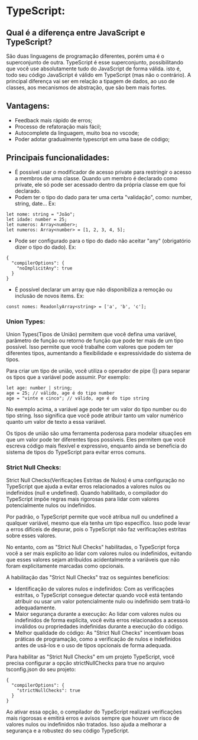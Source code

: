 # TypeScript:
## Qual é a diferença entre JavaScript e TypeScript?
São duas linguagens de programação diferentes, porém uma é o superconjunto de outra. TypeScript é esse superconjunto, possibilitando que você use absolutamente tudo do JavaScript de forma válida. isto é, todo seu código JavaScript é válido em TypeScript (mas não o contrário). A principal diferença vai ser em relação a tipagem de dados, ao uso de classes, aos mecanismos de abstração, que são bem mais fortes.


## Vantagens:
- Feedback mais rápido de erros;
- Processo de refatoração mais fácil;
- Autocomplete da linguagem, muito boa no vscode;
- Poder adotar gradualmente typescript em uma base de código;

## Principais funcionalidades:
- É possível usar o modificador de acesso private para restringir o acesso a membros de uma classe. Quando um membro é declarado como private, ele só pode ser acessado dentro da própria classe em que foi declarado.
- Podem ter o tipo do dado para ter uma certa "validação", como: number, string, date... Ex:
~~~
let nome: string = "João";
let idade: number = 25;
let numeros: Array<number>;
let numeros: Array<number> = [1, 2, 3, 4, 5];
~~~
- Pode ser configurado para o tipo do dado não aceitar "any" (obrigatório dizer o tipo do dado). Ex: 
~~~
{
  "compilerOptions": {
    "noImplicitAny": true
  }
}
~~~
- É possível declarar um array que não disponibiliza a remoção ou inclusão de novos items. Ex:
~~~
const nomes: ReadonlyArray<string> = ['a', 'b', 'c'];
~~~

### Union Types:
Union Types(Tipos de União) permitem que você defina uma variável, parâmetro de função ou retorno de função que pode ter mais de um tipo possível. Isso permite que você trabalhe com valores que podem ter diferentes tipos, aumentando a flexibilidade e expressividade do sistema de tipos.

Para criar um tipo de união, você utiliza o operador de pipe (|) para separar os tipos que a variável pode assumir. Por exemplo:
~~~
let age: number | string;
age = 25; // válido, age é do tipo number
age = "vinte e cinco"; // válido, age é do tipo string
~~~
No exemplo acima, a variável age pode ter um valor do tipo number ou do tipo string. Isso significa que você pode atribuir tanto um valor numérico quanto um valor de texto a essa variável.

Os tipos de união são uma ferramenta poderosa para modelar situações em que um valor pode ter diferentes tipos possíveis. Eles permitem que você escreva código mais flexível e expressivo, enquanto ainda se beneficia do sistema de tipos do TypeScript para evitar erros comuns.

### Strict Null Checks:
Strict Null Checks(Verificações Estritas de Nulos) é uma configuração no TypeScript que ajuda a evitar erros relacionados a valores nulos ou indefinidos (null e undefined). Quando habilitado, o compilador do TypeScript impõe regras mais rigorosas para lidar com valores potencialmente nulos ou indefinidos.

Por padrão, o TypeScript permite que você atribua null ou undefined a qualquer variável, mesmo que ela tenha um tipo específico. Isso pode levar a erros difíceis de depurar, pois o TypeScript não faz verificações estritas sobre esses valores.

No entanto, com as "Strict Null Checks" habilitadas, o TypeScript força você a ser mais explícito ao lidar com valores nulos ou indefinidos, evitando que esses valores sejam atribuídos acidentalmente a variáveis que não foram explicitamente marcadas como opcionais.

A habilitação das "Strict Null Checks" traz os seguintes benefícios:
- Identificação de valores nulos e indefinidos: Com as verificações estritas, o TypeScript consegue detectar quando você está tentando atribuir ou usar um valor potencialmente nulo ou indefinido sem tratá-lo adequadamente.
- Maior segurança durante a execução: Ao lidar com valores nulos ou indefinidos de forma explícita, você evita erros relacionados a acessos inválidos ou propriedades indefinidas durante a execução do código.
- Melhor qualidade do código: As "Strict Null Checks" incentivam boas práticas de programação, como a verificação de nulos e indefinidos antes de usá-los e o uso de tipos opcionais de forma adequada.

Para habilitar as "Strict Null Checks" em um projeto TypeScript, você precisa configurar a opção strictNullChecks para true no arquivo tsconfig.json do seu projeto:
~~~
{
  "compilerOptions": {
    "strictNullChecks": true
  }
}
~~~
Ao ativar essa opção, o compilador do TypeScript realizará verificações mais rigorosas e emitirá erros e avisos sempre que houver um risco de valores nulos ou indefinidos não tratados. Isso ajuda a melhorar a segurança e a robustez do seu código TypeScript.
